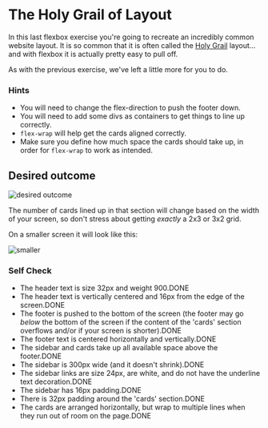 # The Holy Grail of Layout

In this last flexbox exercise you're going to recreate an incredibly common website layout. It is so common that it is often called the [Holy Grail](https://www.google.com/search?q=holy+grail+layout&tbm=isch&sclient=img) layout... and with flexbox it is actually pretty easy to pull off.

As with the previous exercise, we've left a little more for you to do.

### Hints
- You will need to change the flex-direction to push the footer down.
- You will need to add some divs as containers to get things to line up correctly.
- `flex-wrap` will help get the cards aligned correctly.
-  Make sure you define how much space the cards should take up, in order for `flex-wrap` to work as intended.

## Desired outcome

![desired outcome](./desired-outcome.png)

The number of cards lined up in that section will change based on the width of your screen, so don't stress about getting _exactly_ a 2x3 or 3x2 grid.

On a smaller screen it will look like this:

![smaller](./desired-outcome-smaller.png)

### Self Check
- The header text is size 32px and weight 900.DONE
- The header text is vertically centered and 16px from the edge of the screen.DONE
- The footer is pushed to the bottom of the screen (the footer may go _below_ the bottom of the screen if the content of the 'cards' section overflows and/or if your screen is shorter).DONE
- The footer text is centered horizontally and vertically.DONE
- The sidebar and cards take up all available space above the footer.DONE
- The sidebar is 300px wide (and it doesn't shrink).DONE
- The sidebar links are size 24px, are white, and do not have the underline text decoration.DONE
- The sidebar has 16px padding.DONE
- There is 32px padding around the 'cards' section.DONE
- The cards are arranged horizontally, but wrap to multiple lines when they run out of room on the page.DONE
